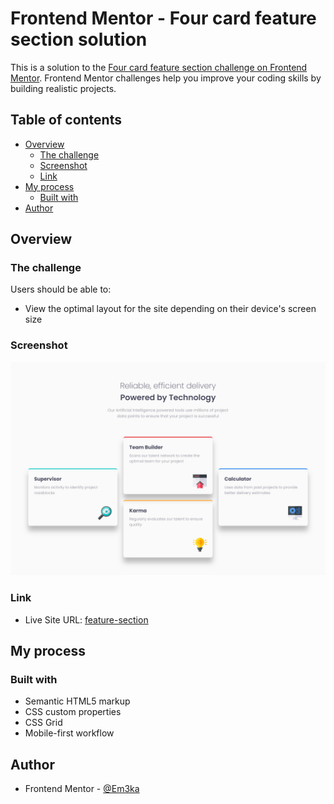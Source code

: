 # Frontend Mentor - Four card feature section solution

This is a solution to the [Four card feature section challenge on Frontend Mentor](https://www.frontendmentor.io/challenges/four-card-feature-section-weK1eFYK). Frontend Mentor challenges help you improve your coding skills by building realistic projects.

## Table of contents

- [Overview](#overview)
  - [The challenge](#the-challenge)
  - [Screenshot](#screenshot)
  - [Link](#link)
- [My process](#my-process)
  - [Built with](#built-with)
- [Author](#author)

## Overview

### The challenge

Users should be able to:

- View the optimal layout for the site depending on their device's screen size

### Screenshot

![](./screenshot/Frontend%20Mentor%20Four%20card%20feature%20section.png)

### Link

- Live Site URL: [feature-section](https://fem-feature-section.netlify.app/)

## My process

### Built with

- Semantic HTML5 markup
- CSS custom properties
- CSS Grid
- Mobile-first workflow

## Author

- Frontend Mentor - [@Em3ka](https://www.frontendmentor.io/profile/em3ka)
